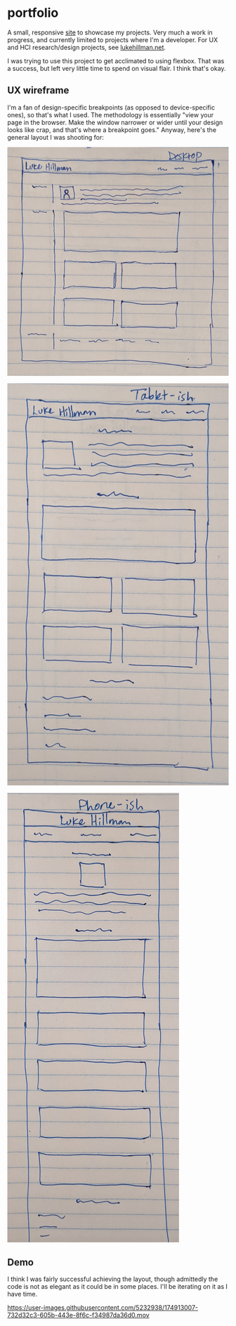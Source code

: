 # portfolio

A small, responsive [site](https://lshillman.github.io/portfolio/) to showcase my projects. Very much a work in progress, and currently limited to projects where I'm a developer. For UX and HCI research/design projects, see [lukehillman.net](https://lukehillman.net).

I was trying to use this project to get acclimated to using flexbox. That was a success, but left very little time to spend on visual flair. I think that's okay.

## UX wireframe

I'm a fan of design-specific breakpoints (as opposed to device-specific ones), so that's what I used. The methodology is essentially "view your page in the browser. Make the window narrower or wider until your design looks like crap, and that's where a breakpoint goes." Anyway, here's the general layout I was shooting for:

![desktop wireframe](./assets/images/readme-wireframe-desktop.jpg)

![tablet wireframe](./assets/images/readme-wireframe-tablet.jpg)

![phone wireframe](./assets/images/readme-wireframe-phone.jpg)

## Demo

I think I was fairly successful achieving the layout, though admittedly the code is not as elegant as it could be in some places. I'll be iterating on it as I have time.

https://user-images.githubusercontent.com/5232938/174913007-732d32c3-605b-443e-8f6c-f34987da36d0.mov
